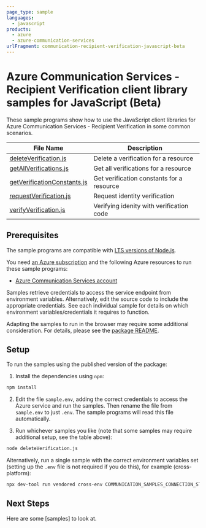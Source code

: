 ```yaml
---
page_type: sample
languages:
  - javascript
products:
  - azure
  - azure-communication-services
urlFragment: communication-recipient-verification-javascript-beta
---
```


# Azure Communication Services - Recipient Verification client library samples for JavaScript (Beta)

These sample programs show how to use the JavaScript client libraries for Azure Communication Services - Recipient Verification in some common scenarios.

| **File Name**                                           | **Description**                           |
| ------------------------------------------------------- | ----------------------------------------- |
| [deleteVerification.js][deleteverification]             | Delete a verification for a resource      |
| [getAllVerifications.js][getallverifications]           | Get all verifications for a resource      |
| [getVerificationConstants.js][getverificationconstants] | Get verification constants for a resource |
| [requestVerification.js][requestverification]           | Request identity verification             |
| [verifyVerification.js][verifyverification]             | Verifying idenity with verification code  |

## Prerequisites

The sample programs are compatible with [LTS versions of Node.js](https://github.com/nodejs/release#release-schedule).

You need [an Azure subscription][freesub] and the following Azure resources to run these sample programs:

- [Azure Communication Services account][createinstance_azurecommunicationservicesaccount]

Samples retrieve credentials to access the service endpoint from environment variables. Alternatively, edit the source code to include the appropriate credentials. See each individual sample for details on which environment variables/credentials it requires to function.

Adapting the samples to run in the browser may require some additional consideration. For details, please see the [package README][package].

## Setup

To run the samples using the published version of the package:

1. Install the dependencies using `npm`:

```bash
npm install
```

2. Edit the file `sample.env`, adding the correct credentials to access the Azure service and run the samples. Then rename the file from `sample.env` to just `.env`. The sample programs will read this file automatically.

3. Run whichever samples you like (note that some samples may require additional setup, see the table above):

```bash
node deleteVerification.js
```

Alternatively, run a single sample with the correct environment variables set (setting up the `.env` file is not required if you do this), for example (cross-platform):

```bash
npx dev-tool run vendored cross-env COMMUNICATION_SAMPLES_CONNECTION_STRING="<communication samples connection string>" VERIFICATION_ID="<verification id>" node deleteVerification.js
```

## Next Steps

Here are some [samples] <!--TODO: Enable link after release (https://github.com/azure-sdk-for-python/blob/main/samples.json)--> to look at.

[deleteverification]: https://github.com/Azure/azure-sdk-for-js/blob/main/sdk/communication/communication-recipient-verification/samples/v1-beta/javascript/deleteVerification.js
[getallverifications]: https://github.com/Azure/azure-sdk-for-js/blob/main/sdk/communication/communication-recipient-verification/samples/v1-beta/javascript/getAllVerifications.js
[getverificationconstants]: https://github.com/Azure/azure-sdk-for-js/blob/main/sdk/communication/communication-recipient-verification/samples/v1-beta/javascript/getVerificationConstants.js
[requestverification]: https://github.com/Azure/azure-sdk-for-js/blob/main/sdk/communication/communication-recipient-verification/samples/v1-beta/javascript/requestVerification.js
[verifyverification]: https://github.com/Azure/azure-sdk-for-js/blob/main/sdk/communication/communication-recipient-verification/samples/v1-beta/javascript/verifyVerification.js
[freesub]: https://azure.microsoft.com/free/
[createinstance_azurecommunicationservicesaccount]: https://learn.microsoft.com/azure/communication-services/quickstarts/create-communication-resource
[package]: https://github.com/Azure/azure-sdk-for-js/tree/main/sdk/communication/communication-recipient-verification/README.md
